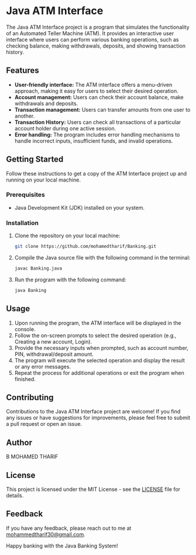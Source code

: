 # Java ATM Interface

The Java ATM Interface project is a program that simulates the functionality of an Automated Teller Machine (ATM). It provides an interactive user interface where users can perform various banking operations, such as checking balance, making withdrawals, deposits, and showing transaction history.

## Features

- **User-friendly interface:** The ATM interface offers a menu-driven approach, making it easy for users to select their desired operation.
- **Account management:** Users can check their account balance, make withdrawals and deposits.
- **Transaction management:** Users can transfer amounts from one user to another.
- **Transaction History:** Users can check all transactions of a particular account holder during one active session.
- **Error handling:** The program includes error handling mechanisms to handle incorrect inputs, insufficient funds, and invalid operations.

## Getting Started

Follow these instructions to get a copy of the ATM Interface project up and running on your local machine.

### Prerequisites

- Java Development Kit (JDK) installed on your system.

### Installation

1. Clone the repository on your local machine:

   ```bash
   git clone https://github.com/mohamedtharif/Banking.git
   ```

2. Compile the Java source file with the following command in the terminal:

   ```bash
   javac Banking.java
   ```

3. Run the program with the following command:

   ```bash
   java Banking
   ```

## Usage

1. Upon running the program, the ATM interface will be displayed in the console.
2. Follow the on-screen prompts to select the desired operation (e.g., Creating a new account, Login).
3. Provide the necessary inputs when prompted, such as account number, PIN, withdrawal/deposit amount.
4. The program will execute the selected operation and display the result or any error messages.
5. Repeat the process for additional operations or exit the program when finished.

## Contributing

Contributions to the Java ATM Interface project are welcome! If you find any issues or have suggestions for improvements, please feel free to submit a pull request or open an issue.

## Author

B MOHAMED THARIF

## License

This project is licensed under the MIT License - see the [LICENSE](LICENSE) file for details.

## Feedback

If you have any feedback, please reach out to me at mohammedtharif30@gmail.com.

Happy banking with the Java Banking System!

